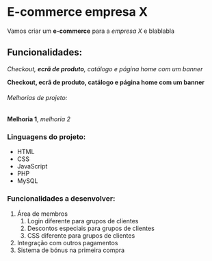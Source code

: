 # E-commerce empresa X

Vamos criar um **e-commerce** para a *empresa X* e blablabla

## Funcionalidades:

_Checkout, **ecrã de produto**, catálogo e página home com um banner_

**Checkout, __ecrã de produto__, catálogo e página home com um banner**

###### Melhorias de projeto:

__Melhoria 1__, _melhoria 2_

### Linguagens do projeto:

* HTML
* CSS
* JavaScript
* PHP
* MySQL

### Funcionalidades a desenvolver:

1. Área de membros
    1. Login diferente para grupos de clientes
    2. Descontos especiais para grupos de clientes
    3. CSS diferente para grupos de clientes
2. Integração com outros pagamentos
3. Sistema de bónus na primeira compra
